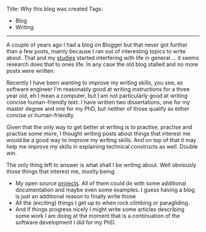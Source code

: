 Title: Why this blog was created
Tags:
  - Blog
  - Writing
---
A couple of years ago I had a blog on Blogger but that never got further than a few posts, mainly
because I ran out of interesting topics to write about. That and my [studies](/about.html) started
interfering with life in general ... it seems research does that to ones life. In any case the old
blog stalled and no more posts were written.

Recently I have been wanting to improve my writing skills, you see, as software engineer I'm reasonably
good at writing instructions for a three year old, eh I mean a computer, but I am not particularly
good at writing concise human-friendly text. I have written two dissertations, one for my master degree
and one for my PhD, but neither of those qualify as either concise or human-friendly.

Given that the only way to get better at writing is to practise, practise and practise some more, I
thought writing posts about things that interest me would be a good way to improve my writing skills.
And on top of that it may help me improve my skills in explaining technical constructs as well.
Double win.

The only thing left to answer is what shall I be writing about. Well obviously those things that
interest me, mostly being:

- My open source [projects](/projects.html). All of them could do with some additional documentation
  and maybe even some examples. I guess having a blog is just an additional reason to finally write those
- All the (exciting) things I get up to when rock climbing or paragliding.
- And if things progress nicely I might write some articles describing some work I am doing at the
  moment that is a continuation of the software development I did for my PhD.
